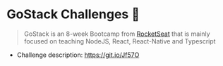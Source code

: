 # GoStack Challenges 📃
> GoStack is an 8-week Bootcamp from [RocketSeat](https://rocketseat.com.br/) that is mainly focused on teaching NodeJS, React, React-Native and 
 Typescript
 
 * Challenge description: https://git.io/Jf57O
